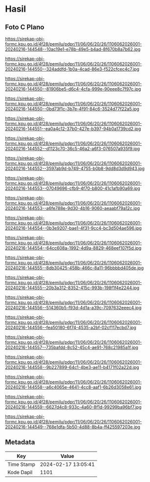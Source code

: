 # Hasil

## Foto C Plano

https://sirekap-obj-formc.kpu.go.id/4f28/pemilu/pdpr/11/06/06/20/26/1106062026001-20240216-144548--10ac19e1-e78b-49e5-b4ad-8f670b8a7b62.jpg

https://sirekap-obj-formc.kpu.go.id/4f28/pemilu/pdpr/11/06/06/20/26/1106062026001-20240216-144550--324addfd-1b0a-4cad-86e3-f522cfcec4c7.jpg

https://sirekap-obj-formc.kpu.go.id/4f28/pemilu/pdpr/11/06/06/20/26/1106062026001-20240216-144550--81906be5-d6c4-4cfa-999e-90eee8c7f97c.jpg

https://sirekap-obj-formc.kpu.go.id/4f28/pemilu/pdpr/11/06/06/20/26/1106062026001-20240216-144550--0bd73f1c-3b7e-4f91-84c6-3524d77f22a5.jpg

https://sirekap-obj-formc.kpu.go.id/4f28/pemilu/pdpr/11/06/06/20/26/1106062026001-20240216-144551--ea0a4c12-37b0-427e-b397-94b0a1739cd2.jpg

https://sirekap-obj-formc.kpu.go.id/4f28/pemilu/pdpr/11/06/06/20/26/1106062026001-20240216-144552--d1123c70-36c5-46a2-a6f3-076507a935f9.jpg

https://sirekap-obj-formc.kpu.go.id/4f28/pemilu/pdpr/11/06/06/20/26/1106062026001-20240216-144552--3597ab9d-b749-4755-b0b8-9dd8d3d9d943.jpg

https://sirekap-obj-formc.kpu.go.id/4f28/pemilu/pdpr/11/06/06/20/26/1106062026001-20240216-144553--07049696-cfb9-4f70-b800-41c1afb90a69.jpg

https://sirekap-obj-formc.kpu.go.id/4f28/pemilu/pdpr/11/06/06/20/26/1106062026001-20240216-144553--a6fe788e-9d30-4b16-9060-aeaabf79a12c.jpg

https://sirekap-obj-formc.kpu.go.id/4f28/pemilu/pdpr/11/06/06/20/26/1106062026001-20240216-144554--0b3e9207-bae1-4f31-9cc4-bc3d504ae596.jpg

https://sirekap-obj-formc.kpu.go.id/4f28/pemilu/pdpr/11/06/06/20/26/1106062026001-20240216-144554--64cc608a-1992-4d9a-8829-468eef107f5d.jpg

https://sirekap-obj-formc.kpu.go.id/4f28/pemilu/pdpr/11/06/06/20/26/1106062026001-20240216-144555--8db30425-458b-466c-8a11-96bbbbd405de.jpg

https://sirekap-obj-formc.kpu.go.id/4f28/pemilu/pdpr/11/06/06/20/26/1106062026001-20240216-144555--20b3a312-8352-415c-993b-198f1f4e2244.jpg

https://sirekap-obj-formc.kpu.go.id/4f28/pemilu/pdpr/11/06/06/20/26/1106062026001-20240216-144556--514360b5-f93d-4d1a-a39c-7097632eeec4.jpg

https://sirekap-obj-formc.kpu.go.id/4f28/pemilu/pdpr/11/06/06/20/26/1106062026001-20240216-144556--fea50180-6f74-4535-a2bf-02cf117ecbd7.jpg

https://sirekap-obj-formc.kpu.go.id/4f28/pemilu/pdpr/11/06/06/20/26/1106062026001-20240216-144557--735bafdd-8c52-45c4-ae91-768c21985a1f.jpg

https://sirekap-obj-formc.kpu.go.id/4f28/pemilu/pdpr/11/06/06/20/26/1106062026001-20240216-144558--9b227899-64c1-4be3-ae11-b4171f02a22d.jpg

https://sirekap-obj-formc.kpu.go.id/4f28/pemilu/pdpr/11/06/06/20/26/1106062026001-20240216-144558--a6c4065e-4641-4cc8-aaf1-6b26d3058e61.jpg

https://sirekap-obj-formc.kpu.go.id/4f28/pemilu/pdpr/11/06/06/20/26/1106062026001-20240216-144559--6627d4c8-933c-4a60-8f1d-99299ba96bf7.jpg

https://sirekap-obj-formc.kpu.go.id/4f28/pemilu/pdpr/11/06/06/20/26/1106062026001-20240216-144549--768e1dfa-5b50-4d88-8b4a-ff425597203e.jpg


## Metadata

| Key        | Value               |
| ---------- | ------------------- |
| Time Stamp | 2024-02-17 13:05:41 |
| Kode Dapil | 1101                |



